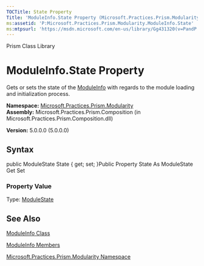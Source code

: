 ```yaml
---
TOCTitle: State Property
Title: 'ModuleInfo.State Property (Microsoft.Practices.Prism.Modularity)'
ms:assetid: 'P:Microsoft.Practices.Prism.Modularity.ModuleInfo.State'
ms:mtpsurl: 'https://msdn.microsoft.com/en-us/library/Gg431320(v=PandP.50)'
---
```


Prism Class Library

ModuleInfo.State Property
=============================

Gets or sets the state of the [ModuleInfo](https://msdn.microsoft.com/t:microsoft.practices.prism.modularity.moduleinfo) with regards to the module loading and initialization process.

**Namespace:** [Microsoft.Practices.Prism.Modularity](https://msdn.microsoft.com/n:microsoft.practices.prism.modularity)
**Assembly:** Microsoft.Practices.Prism.Composition (in Microsoft.Practices.Prism.Composition.dll)

**Version:** 5.0.0.0 (5.0.0.0)

## Syntax


<span id="syntaxToggle"></span>public ModuleState State { get; set; }Public Property State As ModuleState Get Set
### Property Value

Type: [ModuleState](https://msdn.microsoft.com/t:microsoft.practices.prism.modularity.modulestate)

See Also
--------


[ModuleInfo Class](https://msdn.microsoft.com/t:microsoft.practices.prism.modularity.moduleinfo)

[ModuleInfo Members](https://msdn.microsoft.com/allmembers.t:microsoft.practices.prism.modularity.moduleinfo)

[Microsoft.Practices.Prism.Modularity Namespace](https://msdn.microsoft.com/n:microsoft.practices.prism.modularity)
